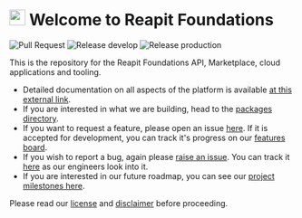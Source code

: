# <img src="./packages/marketplace/public/logo.png" height="28px"> Welcome to Reapit Foundations

![Pull Request](https://github.com/reapit/foundations/workflows/Pull%20Request/badge.svg)
![Release develop](https://github.com/reapit/foundations/workflows/Release%20develop/badge.svg)
![Release production](https://github.com/reapit/foundations/workflows/Release%20production/badge.svg)

This is the repository for the Reapit Foundations API, Marketplace, cloud applications and tooling.

- Detailed documentation on all aspects of the platform is available [at this external link](https://foundations-documentation.reapit.cloud/open-source).
- If you are interested in what we are building, head to the [packages directory](https://github.com/reapit/foundations/tree/master/packages).
- If you want to request a feature, please open an issue [here](https://github.com/reapit/foundations/issues/new?labels=feature-request&projects=reapit/foundations/3&body=Summary%20of%20Request:%0d%0dExpected%20Behaviour). If it is accepted for development, you can track it's progress on our [features board](https://github.com/reapit/foundations/projects/3).
- If you wish to report a bug, again please [raise an issue](https://github.com/reapit/foundations/issues/new?labels=bug&projects=reapit/foundations/2&body=Summary:%0d%0dSteps%20to%20reproduce:%0d%0dExpected%20Results:%0d%0dActual%20Results). You can track it [here](https://github.com/reapit/foundations/projects/2) as our engineers look into it.
- If you are interested in our future roadmap, you can see our [project milestones here](https://github.com/reapit/foundations/milestones?direction=asc&sort=due_date&state=open).

Please read our [license](./LICENSE.md) and [disclaimer](./DISCLAIMER.md) before proceeding.
